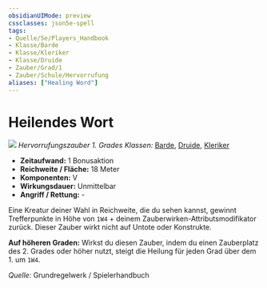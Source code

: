 ```yaml
---
obsidianUIMode: preview
cssclasses: json5e-spell
tags:
- Quelle/5e/Players_Handbook
- Klasse/Barde
- Klasse/Kleriker
- Klasse/Druide
- Zauber/Grad/1
- Zauber/Schule/Hervorrufung
aliases: ["Healing Word"]
---
```

# Heilendes Wort
![](../../../99%20-%20Setup/Files/Bildersammlung/Symbolik/Hervorrufungszauber.webp#token)
*Hervorrufungszauber 1. Grades*
*Klassen:* [Barde](05%20-%20Wikipedia/Charakteroptionen/02.%20Klassen/Barde.md), [Druide](05%20-%20Wikipedia/Kompendium/Charakteroptionen/Klassen/Druide.md), [Kleriker](../Charakteroptionen/Klassen/Kleriker.md)

- **Zeitaufwand:** 1 Bonusaktion
- **Reichweite / Fläche:** 18 Meter
- **Komponenten:** V
- **Wirkungsdauer:** Unmittelbar
- **Angriff / Rettung:** -

Eine Kreatur deiner Wahl in Reichweite, die du sehen kannst, gewinnt Trefferpunkte in Höhe von `1W4` + deinem Zauberwirken-Attributsmodifikator zurück. Dieser Zauber wirkt nicht auf Untote oder Konstrukte.

**Auf höheren Graden:** Wirkst du diesen Zauber, indem du einen Zauberplatz des 2. Grades oder höher nutzt, steigt die Heilung für jeden Grad über dem 1. um `1W4`.

 *Quelle:* Grundregelwerk / Spielerhandbuch